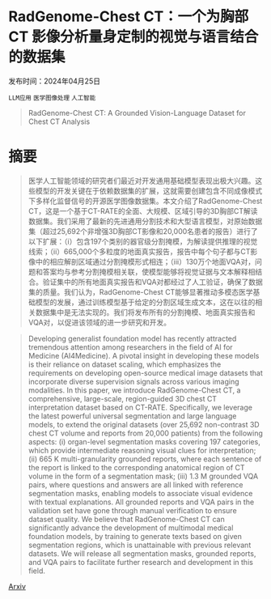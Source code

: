 # RadGenome-Chest CT：一个为胸部 CT 影像分析量身定制的视觉与语言结合的数据集

发布时间：2024年04月25日

`LLM应用` `医学图像处理` `人工智能`

> RadGenome-Chest CT: A Grounded Vision-Language Dataset for Chest CT Analysis

# 摘要

> 医学人工智能领域的研究者们最近对开发通用基础模型表现出极大兴趣。这些模型的开发关键在于依赖数据集的扩展，这就需要创建包含不同成像模式下多样化监督信号的开源医学图像数据集。本文介绍了RadGenome-Chest CT，这是一个基于CT-RATE的全面、大规模、区域引导的3D胸部CT解读数据集。我们采用了最新的先进通用分割技术和大型语言模型，对原始数据集（超过25,692个非增强3D胸部CT影像和20,000名患者的报告）进行了以下扩展：（i）包含197个类别的器官级分割掩模，为解读提供推理的视觉线索；（ii）665,000个多粒度的地面真实报告，报告中每个句子都与CT影像中的相应解剖区域通过分割掩模形式相连；（iii）130万个地面VQA对，问题和答案均与参考分割掩模相关联，使模型能够将视觉证据与文本解释相结合。验证集中的所有地面真实报告和VQA对都经过了人工验证，确保了数据集的质量。我们认为，RadGenome-Chest CT能够显著推动多模态医学基础模型的发展，通过训练模型基于给定的分割区域生成文本，这在以往的相关数据集中是无法实现的。我们将发布所有的分割掩模、地面真实报告和VQA对，以促进该领域的进一步研究和开发。

> Developing generalist foundation model has recently attracted tremendous attention among researchers in the field of AI for Medicine (AI4Medicine). A pivotal insight in developing these models is their reliance on dataset scaling, which emphasizes the requirements on developing open-source medical image datasets that incorporate diverse supervision signals across various imaging modalities. In this paper, we introduce RadGenome-Chest CT, a comprehensive, large-scale, region-guided 3D chest CT interpretation dataset based on CT-RATE. Specifically, we leverage the latest powerful universal segmentation and large language models, to extend the original datasets (over 25,692 non-contrast 3D chest CT volume and reports from 20,000 patients) from the following aspects: (i) organ-level segmentation masks covering 197 categories, which provide intermediate reasoning visual clues for interpretation; (ii) 665 K multi-granularity grounded reports, where each sentence of the report is linked to the corresponding anatomical region of CT volume in the form of a segmentation mask; (iii) 1.3 M grounded VQA pairs, where questions and answers are all linked with reference segmentation masks, enabling models to associate visual evidence with textual explanations. All grounded reports and VQA pairs in the validation set have gone through manual verification to ensure dataset quality. We believe that RadGenome-Chest CT can significantly advance the development of multimodal medical foundation models, by training to generate texts based on given segmentation regions, which is unattainable with previous relevant datasets. We will release all segmentation masks, grounded reports, and VQA pairs to facilitate further research and development in this field.

[Arxiv](https://arxiv.org/abs/2404.16754)